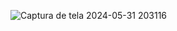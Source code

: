 ![Captura de tela 2024-05-31 203116](https://github.com/DigitalHDR/tarefas-projeto-next-js/assets/73972922/4b85fdb4-55ca-4aa9-9027-4f33a6e4cdc0)
